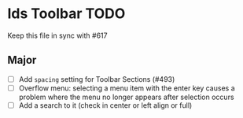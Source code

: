 # Ids Toolbar TODO

Keep this file in sync with #617

## Major

- [ ] Add `spacing` setting for Toolbar Sections (#493)
- [ ] Overflow menu: selecting a menu item with the enter key causes a problem where the menu no longer appears after selection occurs
- [ ] Add a search to it (check in center or left align or full)
